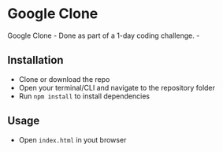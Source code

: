 # Google Clone
Google Clone - Done as part of a 1-day coding challenge.
-[](GoogleCloneUX.gif)

## Installation

- Clone or download the repo
- Open your terminal/CLI and navigate to the repository folder
- Run `npm install` to install dependencies

## Usage

- Open `index.html` in yout browser
